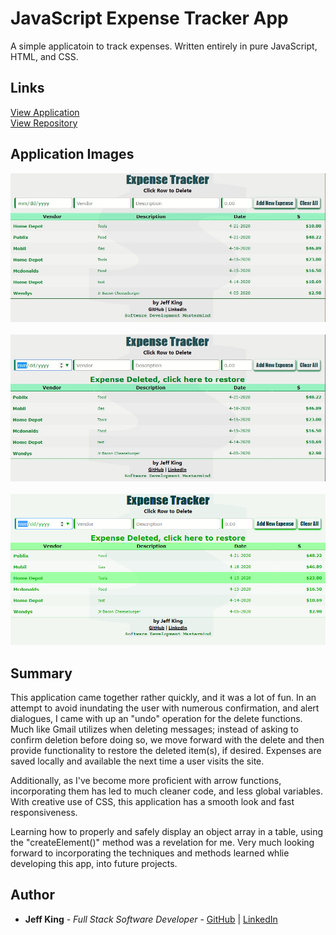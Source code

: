# JavaScript Expense Tracker App

A simple applicatoin to track expenses.  Written entirely in pure JavaScript, HTML, and CSS.  

## Links

[View Application](https://jazfunk.github.io/jk-expense-tracker-app/)  
[View Repository](https://github.com/jazfunk/jk-expense-tracker-app.git)

## Application Images

<img src="images/expenseTracker_1.jpg"><br>  
<img src="images/expenseTracker_2.jpg"><br>  
<img src="images/expenseTracker_3.jpg">


## Summary

This application came together rather quickly, and it was a lot of fun.  In an attempt to avoid inundating the user with numerous confirmation, and alert dialogues, I came with up an "undo" operation for the delete functions.  Much like Gmail utilizes when deleting messages; instead of asking to confirm deletion before doing so, we move forward with the delete and then provide functionality to restore the deleted item(s), if desired.  Expenses are saved locally and available the next time a user visits the site.

Additionally, as I've become more proficient with arrow functions, incorporating them has led to much cleaner code, and less global variables.  With creative use of CSS, this application has a smooth look and fast responsiveness. 

Learning how to properly and safely display an object array in a table, using the "createElement()" method was a revelation for me.  Very much looking forward to incorporating the techniques and methods learned whlie developing this app, into future projects.

## Author

- **Jeff King** - _Full Stack Software Developer_ - [GitHub](https://github.com/jazfunk) | [LinkedIn](https://www.linkedin.com/in/jeffking222/)

